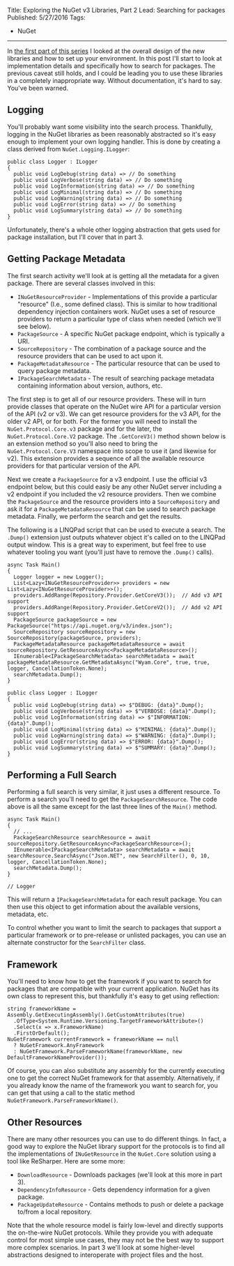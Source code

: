 Title: Exploring the NuGet v3 Libraries, Part 2
Lead: Searching for packages
Published: 5/27/2016
Tags:
  - NuGet
---
In [the first part of this series](/posts/exploring-the-nuget-v3-libraries-part-1) I looked at the overall design of the new libraries and how to set up your environment. In this post I'll start to look at implementation details and specifically how to search for packages. The previous caveat still holds, and I could be leading you to use these libraries in a completely inappropriate way. Without documentation, it's hard to say. You've been warned.

## Logging

You'll probably want some visibility into the search process. Thankfully, logging in the NuGet libraries as been reasonably abstracted so it's easy enough to implement your own logging handler. This is done by creating a class derived from `NuGet.Logging.ILogger`:

```
public class Logger : ILogger
{
  public void LogDebug(string data) => // Do something
  public void LogVerbose(string data) => // Do something
  public void LogInformation(string data) => // Do something
  public void LogMinimal(string data) => // Do something
  public void LogWarning(string data) => // Do something
  public void LogError(string data) => // Do something
  public void LogSummary(string data) => // Do something
}
```

Unfortunately, there's a whole other logging abstraction that gets used for package installation, but I'll cover that in part 3.

## Getting Package Metadata

The first search activity we'll look at is getting all the metadata for a given package. There are several classes involved in this:

* `INuGetResourceProvider` - Implementations of this provide a particular "resource" (I.e., some defined class). This is similar to how traditional dependency injection containers work. NuGet uses a set of resource providers to return a particular type of class when needed (which we'll see below).
* `PackageSource` - A specific NuGet package endpoint, which is typically a URI.
* `SourceRepository` - The combination of a package source and the resource providers that can be used to act upon it.
* `PackageMetadataResource` - The particular resource that can be used to query package metadata.
* `IPackageSearchMetadata` - The result of searching package metadata containing information about version, authors, etc.

The first step is to get all of our resource providers. These will in turn provide classes that operate on the NuGet wire API for a particular version of the API (v2 or v3). We can get resource providers for the v3 API, for the older v2 API, or for both. For the former you will need to install the `NuGet.Protocol.Core.v3` package and for the later, the `NuGet.Protocol.Core.V2` package. The `.GetCoreV3()` method shown below is an extension method so you'll also need to bring the `NuGet.Protocol.Core.V3` namespace into scope to use it (and likewise for v2). This extension provides a sequence of all the available resource providers for that particular version of the API.

Next we create a `PackageSource` for a v3 endpoint. I use the official v3 endpoint below, but this could easiy be any other NuGet server including a v2 endpoint if you included the v2 resource providers. Then we combine the `PackageSource` and the resource providers into a `SourceRepository` and ask it for a `PackageMetadataResource` that can be used to search package metadata. Finally, we perform the search and get the results.

The following is a LINQPad script that can be used to execute a search. The `.Dump()` extension just outputs whatever object it's called on to the LINQPad output window. This is a great way to experiment, but feel free to use whatever tooling you want (you'll just have to remove the `.Dump()` calls).

```
async Task Main()
{
  Logger logger = new Logger();
  List<Lazy<INuGetResourceProvider>> providers = new List<Lazy<INuGetResourceProvider>>();
  providers.AddRange(Repository.Provider.GetCoreV3());  // Add v3 API support
  providers.AddRange(Repository.Provider.GetCoreV2());  // Add v2 API support
  PackageSource packageSource = new PackageSource("https://api.nuget.org/v3/index.json");
  SourceRepository sourceRepository = new SourceRepository(packageSource, providers);
  PackageMetadataResource packageMetadataResource = await sourceRepository.GetResourceAsync<PackageMetadataResource>();
  IEnumerable<IPackageSearchMetadata> searchMetadata = await packageMetadataResource.GetMetadataAsync("Wyam.Core", true, true, logger, CancellationToken.None);
  searchMetadata.Dump();
}

public class Logger : ILogger
{
  public void LogDebug(string data) => $"DEBUG: {data}".Dump();
  public void LogVerbose(string data) => $"VERBOSE: {data}".Dump();
  public void LogInformation(string data) => $"INFORMATION: {data}".Dump();
  public void LogMinimal(string data) => $"MINIMAL: {data}".Dump();
  public void LogWarning(string data) => $"WARNING: {data}".Dump();
  public void LogError(string data) => $"ERROR: {data}".Dump();
  public void LogSummary(string data) => $"SUMMARY: {data}".Dump();
}
```

## Performing a Full Search

Performing a full search is very similar, it just uses a different resource. To perform a search you'll need to get the `PackageSearchResource`. The code above is all the same except for the last three lines of the `Main()` method.

```
async Task Main()
{
  // ...
  PackageSearchResource searchResource = await sourceRepository.GetResourceAsync<PackageSearchResource>();
  IEnumerable<IPackageSearchMetadata> searchMetadata = await searchResource.SearchAsync("Json.NET", new SearchFilter(), 0, 10, logger, CancellationToken.None);
  searchMetadata.Dump();
}

// Logger
```

This will return a `IPackageSearchMetadata` for each result package. You can then use this object to get information about the available versions, metadata, etc.

To control whether you want to limit the search to packages that support a particular framework or to pre-release or unlisted packages, you can use an alternate constructor for the `SearchFilter` class.

## Framework

You'll need to know how to get the framework if you want to search for packages that are compatible with your current application. NuGet has its own class to represent this, but thankfully it's easy to get using reflection:

```
string frameworkName = Assembly.GetExecutingAssembly().GetCustomAttributes(true)
  .OfType<System.Runtime.Versioning.TargetFrameworkAttribute>()
  .Select(x => x.FrameworkName)
  .FirstOrDefault();
NuGetFramework currentFramework = frameworkName == null
  ? NuGetFramework.AnyFramework
  : NuGetFramework.ParseFrameworkName(frameworkName, new DefaultFrameworkNameProvider());
```

Of course, you can also substitute any assembly for the currently executing one to get the correct NuGet framework for that assembly. Alternatively, if you already know the name of the framework you want to search for, you can get that using a call to the static method `NuGetFramework.ParseFrameworkName()`.

## Other Resources

There are many other resources you can use to do different things. In fact, a good way to explore the NuGet library support for the protocols is to find all the implementations of `INuGetResource` in the `NuGet.Core` solution using a tool like ReSharper. Here are some more:

* `DownloadResource` - Downloads packages (we'll look at this more in part 3).
* `DependencyInfoResource` - Gets dependency information for a given package.
* `PackageUpdateResource` - Contains methods to push or delete a package to/from a local repository.

Note that the whole resource model is fairly low-level and directly supports the on-the-wire NuGet protocols. While they provide you with adequate control for most simple use cases, they may not be the best way to support more complex scenarios. In part 3 we'll look at some higher-level abstractions designed to interoperate with project files and the host.
